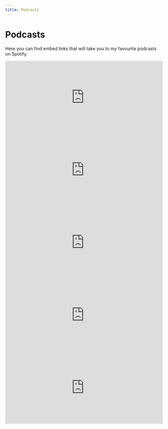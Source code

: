 ```yaml
---
title: Podcasts
---
```


# Podcasts

Here you can find embed links that will take you to my favourite podcasts on Spotify.

<iframe 
    style={{borderRadius:"12px"}}
    alt="Skeptic's Path to Enlightenment" 
    src="https://open.spotify.com/embed/show/2LZPT1To5ziuPPbEVDtVhZ?utm_source=generator" 
    width="100%" 
    height="232" 
    frameBorder="0" 
    allowfullscreen="" 
    allow="autoplay; clipboard-write; encrypted-media; fullscreen; picture-in-picture">
</iframe>
<iframe 
    style={{borderRadius:"12px"}} 
    alt="No Stupid Questions"
    src="https://open.spotify.com/embed/show/6Z49m4VQ4TfQ28Cnl42yiT?utm_source=generator" 
    width="100%" 
    height="232" 
    frameBorder="0" 
    allowfullscreen="" 
    allow="autoplay; clipboard-write; encrypted-media; fullscreen; picture-in-picture"></iframe>
<iframe 
    style={{borderRadius:"12px"}} 
    alt="Work Life With Adam Grant"
    src="https://open.spotify.com/embed/show/4eylg9GZJOVvUhTynt4jjA?utm_source=generator" 
    width="100%" 
    height="232" 
    frameBorder="0" 
    allowfullscreen="" 
    allow="autoplay; clipboard-write; encrypted-media; fullscreen; picture-in-picture"></iframe>
<iframe 
    style={{borderRadius:"12px"}}
    alt="Lex Fridman" 
    src="https://open.spotify.com/embed/show/2MAi0BvDc6GTFvKFPXnkCL?utm_source=generator" 
    width="100%" 
    height="232" 
    frameBorder="0" 
    allowfullscreen="" 
    allow="autoplay; clipboard-write; encrypted-media; fullscreen; picture-in-picture"></iframe>
<iframe 
    style={{borderRadius:"12px"}} 
    alt="Being Well with Dr Rick Hanson and Forrest Hanson"
    src="https://open.spotify.com/embed/show/5d87ZU1XY0fpdYNSEwXLVQ?utm_source=generator" 
    width="100%" 
    height="232" 
    frameBorder="0" 
    allowfullscreen="" 
    allow="autoplay; clipboard-write; encrypted-media; fullscreen; picture-in-picture"></iframe>
